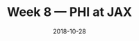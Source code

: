 ---
layout: game
title: Week 8 — PHI at JAX
season: 2018
game_id: 2018_08_PHI_JAX
week: 8
date: 2018-10-28
home_team: JAX
away_team: PHI
final_home: 
final_away: 
pbp_url: /assets/data/pbp/2018/2018_08_PHI_JAX.csv.gz
---